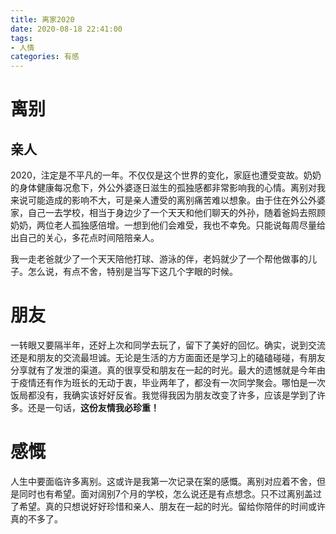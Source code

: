 ```yaml
---
title: 离家2020
date: 2020-08-18 22:41:00
tags:
- 人情
categories: 有感
---
```


# 离别

## 亲人

2020，注定是不平凡的一年。不仅仅是这个世界的变化，家庭也遭受变故。奶奶的身体健康每况愈下，外公外婆逐日滋生的孤独感都非常影响我的心情。离别对我来说可能造成的影响不大，可是亲人遭受的离别痛苦难以想象。<!-- more -->由于住在外公外婆家，自己一去学校，相当于身边少了一个天天和他们聊天的外孙，随着爸妈去照顾奶奶，两位老人孤独感倍增。一想到他们会难受，我也不幸免。只能说每周尽量给出自己的关心，多花点时间陪陪亲人。

我一走老爸就少了一个天天陪他打球、游泳的伴，老妈就少了一个帮他做事的儿子。怎么说，有点不舍，特别是当写下这几个字眼的时候。

# 朋友

一转眼又要隔半年，还好上次和同学去玩了，留下了美好的回忆。确实，说到交流还是和朋友的交流最坦诚。无论是生活的方方面面还是学习上的磕磕碰碰，有朋友分享就有了发泄的渠道。真的很享受和朋友在一起的时光。最大的遗憾就是今年由于疫情还有作为班长的无动于衷，毕业两年了，都没有一次同学聚会。哪怕是一次饭局都没有，我确实该好好反省。我觉得我因为朋友改变了许多，应该是学到了许多。还是一句话，**这份友情我必珍重！**

# 感慨

人生中要面临许多离别。这或许是我第一次记录在案的感慨。离别对应着不舍，但是同时也有希望。面对阔别7个月的学校，怎么说还是有点想念。只不过离别盖过了希望。真的只想说好好珍惜和亲人、朋友在一起的时光。留给你陪伴的时间或许真的不多了。